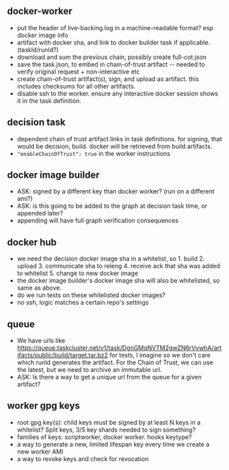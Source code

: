 docker-worker
-------------

* put the header of live-backing.log in a machine-readable format?  esp docker image info
 * artifact with docker sha, and link to docker builder task if applicable. (taskId/runId?)
* download and sum the previous chain, possibly create full-cot.json
* save the task.json, to embed in chain-of-trust artifact -- needed to verify original request + non-interactive etc
* create chain-of-trust artifact(s), sign, and upload as artifact.  this includes checksums for all other artifacts.
* disable ssh to the worker. ensure any interactive docker session shows it in the task definition.

decision task
-------------
* dependent chain of trust artifact links in task definitions.  for signing, that would be decision, build. docker will be retrieved from build artifacts.
* `"enableChainOfTrust": true` in the worker instructions

docker image builder
--------------------
* ASK: signed by a different key than docker worker?  (run on a different ami?)
* ASK: is this going to be added to the graph at decision task time, or appended later?
 * appending will have full graph verification consequences

docker hub
----------
* we need the decision docker image sha in a whitelist, so 1. build 2. upload 3. communicate sha to releng 4. receive ack that sha was added to whitelist 5. change to new docker image
* the docker image builder's docker image sha will also be whitelisted, so same as above.
* do we run tests on these whitelisted docker images?
 * no ssh, logic matches a certain repo's settings

queue
-----
* We have urls like https://queue.taskcluster.net/v1/task/DgnGMqNVTM2gwZN6rVvwhA/artifacts/public/build/target.tar.bz2 for tests, I imagine so we don't care which runId generates the artifact.  For the Chain of Trust, we can use the latest, but we need to archive an immutable url.
 * ASK: Is there a way to get a unique url from the queue for a given artifact?

worker gpg keys
---------------
* root gpg key(s): child keys must be signed by at least N keys in a whitelist?  Split keys, 3/5 key shards needed to sign something?
* families of keys: scriptworker, docker worker.  hooks keytype?
* a way to generate a new, limited lifespan key every time we create a new worker AMI
* a way to revoke keys and check for revocation


